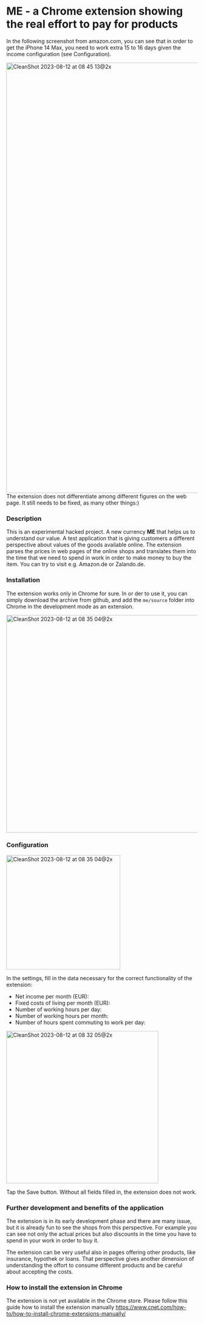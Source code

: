 # ME - a Chrome extension showing the real effort to pay for products

In the following screenshot from amazon.com, you can see that in order to get the iPhone 14 Max, you need to work extra 15 to 16 days given the income configuration (see Configuration).

<img width="1129" alt="CleanShot 2023-08-12 at 08 45 13@2x" src="https://github.com/elviin/me/assets/5015556/c8d0a0a8-7b17-48df-9921-d49bdb1a3fb4">
The extension does not differentiate among different figures on the web page. It still needs to be fixed, as many other things:)

### Description
This is an experimental hacked project. A new currency **ME** that helps us to understand our value. A test application that is giving customers a different perspective about values of the goods available online. The extension parses the prices in web pages of the online shops and translates them into the time that we need to spend in work in order to make money to buy the item. You can try to visit e.g. Amazon.de or Zalando.de.

### Installation
The extension works only in Chrome for sure. In or der to use it, you can simply download the archive from github, and add the `me/source` folder into Chrome in the development mode as an extension.

<img width="571" alt="CleanShot 2023-08-12 at 08 35 04@2x" src="https://github.com/elviin/me/assets/5015556/7602e7d3-9bdb-4f18-837b-c41009d1ed38">

### Configuration
<img width="300" alt="CleanShot 2023-08-12 at 08 35 04@2x" src="https://github.com/elviin/me/assets/5015556/25be3938-1a99-4b67-8389-2440aef32307">

In the settings, fill in the data necessary for the correct functionality of the extension:
- Net income per month (EUR):
- Fixed costs of living per month (EUR):
- Number of working hours per day:
- Number of working hours per month:
- Number of hours spent commuting to work per day:

<img width="400" alt="CleanShot 2023-08-12 at 08 32 05@2x" src="https://github.com/elviin/me/assets/5015556/5a93211e-8626-4140-8858-95942d01e8c6">

Tap the Save button. Without all fields filled in, the extension does not work.

### Further development and benefits of the application
The extension is in its early development phase and there are many issue, but it is already fun to see the shops from this perspective. For example you can see not only the actual prices but also discounts in the time you have to spend in your work in order to buy it.

The extension can be very useful also in pages offering other products, like insurance, hypothek or loans. That perspective gives another dimension of understanding the offort to consume different products and be careful about accepting the costs. 



### How to install the extension in Chrome
The extension is not yet available in the Chrome store. Please follow this guide how to install the extension manually
https://www.cnet.com/how-to/how-to-install-chrome-extensions-manually/

